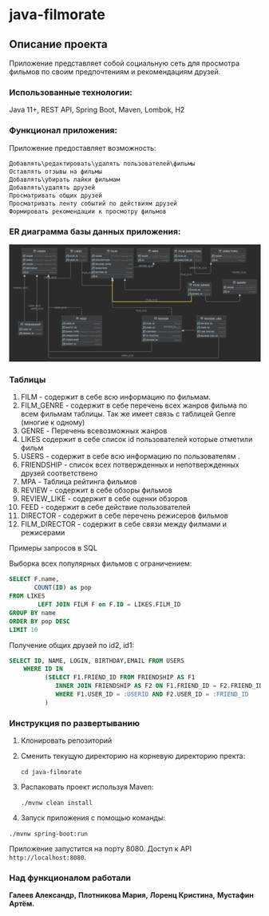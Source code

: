 # java-filmorate

## Описание проекта

Приложение представляет собой социальную сеть для просмотра фильмов по своим предпочтениям и рекомендациям друзей.

### Использованные технологии:

Java 11+, REST API, Spring Boot, Maven, Lombok, H2

### Функционал приложения:
Приложение предоставляет возможность:

    Добавлять\редактировать\удалять пользователей\фильмы
    Оставлять отзывы на фильмы
    Добавлять\убирать лайки фильмам
    Добавлять\удалять друзей
    Просматривать общих друзей
    Просматривать ленту событий по действиям друзей
    Формировать рекомендации к просмотру фильмов

### ER диаграмма базы данных приложения: 

![БД filmorate.png](src/БД%20Filmorate.png)

### Таблицы

1. FILM - содержит в себе всю информацию по фильмам. 
2. FILM_GENRE - содержит в себе перечень всех жанров фильма по всем фильмам таблицы. Так же имеет связь с таблицей
   Genre (многие к одному)
3. GENRE - Перечень всевозможных жанров
4. LIKES содержит в себе список id пользователей которые отметили фильм 
5. USERS - содержит в себе всю информацию по пользователям .
6. FRIENDSHIP - список всех потвержденных и непотвержденных друзей соответствено
7. MPA - Таблица рейтинга фильмов
8. REVIEW - содержит в себе обзоры фильмов
9. REVIEW_LIKE - содержит в себе оценки обзоров
10. FEED - содержит  в себе действие пользователей
11. DIRECTOR - содержит в себе перечень режисеров фильмов
12. FILM_DIRECTOR - содержит в себе связи между филмами и режисерами

   Примеры запросов в SQL
   
   Выборка всех популярных фильмов с ограничением:

```sql
SELECT F.name,
       COUNT(ID) as pop
FROM LIKES
        LEFT JOIN FILM F on F.ID = LIKES.FILM_ID 
GROUP BY name
ORDER BY pop DESC
LIMIT 10
```

Получение общих друзей по id2, id1:

```sql
SELECT ID, NAME, LOGIN, BIRTHDAY,EMAIL FROM USERS
    WHERE ID IN 
          (SELECT F1.FRIEND_ID FROM FRIENDSHIP AS F1
             INNER JOIN FRIENDSHIP AS F2 ON F1.FRIEND_ID = F2.FRIEND_ID
             WHERE F1.USER_ID = :USERID AND F2.USER_ID = :FRIEND_ID
          )          
```

### Инструкция по развертыванию

1. Клонировать репозиторий

2. Сменить текущую директорию на корневую директорию пректа:

   `cd java-filmorate`

3. Распаковать проект используя Maven:

   `./mvnw clean install`

4. Запуск приложения с помощью команды:

`./mvnw spring-boot:run`

Приложение запустится на порту 8080. Доступ к API 
`http://localhost:8080`.

### Над функционалом работали

**Галеев Александр,**
**Плотникова Мария,** 
**Лоренц Кристина,** 
**Мустафин Артём.**



